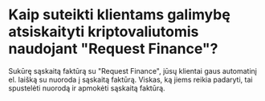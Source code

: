 # Kaip suteikti klientams galimybę atsiskaityti kriptovaliutomis naudojant "Request Finance"?

Sukūrę sąskaitą faktūrą su "Request Finance", jūsų klientai gaus automatinį el. laišką su nuoroda į sąskaitą faktūrą. Viskas, ką jiems reikia padaryti, tai spustelėti nuorodą ir apmokėti sąskaitą faktūrą.
